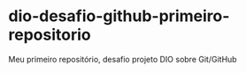 # dio-desafio-github-primeiro-repositorio
Meu primeiro repositório, desafio projeto DIO sobre Git/GitHub
